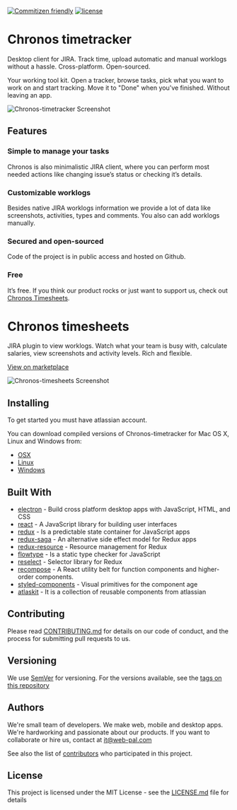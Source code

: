 [![Commitizen friendly](https://img.shields.io/badge/commitizen-friendly-brightgreen.svg)](http://commitizen.github.io/cz-cli/)
[![license](https://img.shields.io/github/license/desktop/desktop.svg?style=flat-square)](https://github.com/web-pal/chronos-timetracker/blob/master/LICENSE)

# Chronos timetracker

Desktop client for JIRA. Track time, upload automatic and manual worklogs without a hassle.
Cross-platform. Open-sourced.

Your working tool kit. Open a tracker, browse tasks, pick what you want to work on and start
tracking. Move it to "Done" when you've finished. Without leaving an app.

![Chronos-timetracker Screenshot](https://chronos.web-pal.com/static/chronos-screenshot.eafbd89a.png)

## Features

### Simple to manage your tasks
Chronos is also minimalistic JIRA client, where you can perform most needed actions like changing
issue’s status or checking it’s details.

### Customizable worklogs
Besides native JIRA worklogs information we provide a lot of data like screenshots,
activities, types and comments. You also can add worklogs manually.

### Secured and open-sourced
Code of the project is in public access and hosted on Github.

### Free
It’s free. If you think our product rocks or just want to support us, check out
[Chronos Timesheets][marketplace].

# Chronos timesheets

JIRA plugin to view worklogs. Watch what your team is busy with, calculate salaries, view
screenshots and activity levels. Rich and flexible.

[View on marketplace][marketplace]

![Chronos-timesheets Screenshot](https://chronos.web-pal.com/static/calendar-view.6baf2267.png)

## Installing

To get started you must have atlassian account.

You can download compiled versions of Chronos-timetracker for Mac OS X, Linux and Windows from:
* [OSX][OSX]
* [Linux][Linux]
* [Windows][Windows]


## Built With

* [electron][electron] - Build cross platform desktop apps with JavaScript, HTML, and CSS
* [react][react] - A JavaScript library for building user interfaces
* [redux][redux] - Is a predictable state container for JavaScript apps
* [redux-saga][redux-saga] - An alternative side effect model for Redux apps
* [redux-resource][redux-resource] - Resource management for Redux
* [flowtype][flowtype] - Is a static type checker for JavaScript
* [reselect][reselect] - Selector library for Redux
* [recompose][recompose] - A React utility belt for function components and higher-order components.
* [styled-components][styled-components] - Visual primitives for the component age
* [atlaskit][atlaskit] - It is a collection of reusable components from atlassian


## Contributing

Please read [CONTRIBUTING.md][contributing] for details on our code of conduct, and the process
for submitting pull requests to us.

## Versioning

We use [SemVer][SemVer] for versioning. For the versions available, see the [tags on this repository][tags]

## Authors

We're small team of developers. We make web, mobile and
desktop apps. We're hardworking and passionate about our products.
If you want to collaborate or hire us, contact at [it@web-pal.com](mailto:it@web-pal.com)

See also the list of [contributors][contributors] who participated in this project.

## License

This project is licensed under the MIT License - see the [LICENSE.md](LICENSE.md) file for details

[OSX]: https://chronos-api.web-pal.com/release/dmg
[Linux]: https://chronos-api.web-pal.com/release/AppImage
[Windows]: https://chronos-api.web-pal.com/release/exe
[marketplace]: https://marketplace.atlassian.com/plugins/jira-chronos/cloud/overview

[SemVer]: http://semver.org/
[tags]: https://github.com/web-pal/chronos-timetracker/tags
[contributors]: https://github.com/web-pal/chronos-timetracker/contributors
[contributing]: https://github.com/web-pal/chronos-timetracker/blob/master/CONTRIBUTING.md

[electron]: https://electronjs.org/
[react]: https://reactjs.org/
[redux]: http://redux.js.org
[recompose]: https://github.com/acdlite/recompose
[redux-saga]: https://github.com/redux-saga/redux-saga
[redux-resource]: https://github.com/jmeas/redux-resource
[reselect]: https://github.com/reactjs/reselect
[styled-components]: https://www.styled-components.com
[flowtype]: https://flow.org/
[atlaskit]: https://bitbucket.org/atlassian/atlaskit
